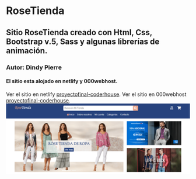 # RoseTienda
## Sitio RoseTienda creado con Html, Css, Bootstrap v.5, Sass y algunas librerías de animación.
### Autor: Dindy Pierre
#### El sitio esta alojado en netlify y 000webhost.
Ver el sitio en netlify [proyectofinal-coderhouse](https://proyectofinal-coderhouse.netlify.app/).
Ver el sitio en 000webhost [proyectofinal-coderhouse](https://proyectofinal-coderhouse.000webhostapp.com/).
![Screenshoot](https://github.com/Dindy86/proyectofinal-coderhouse/blob/main/images/imagenrosetienda.PNG)
